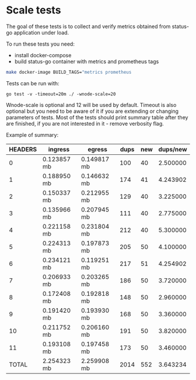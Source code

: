 Scale tests
===========

The goal of these tests is to collect and verify metrics obtained from status-go application
under load.

To run these tests you need:
- install docker-compose
- build status-go container with metrics and prometheus tags
```bash
make docker-image BUILD_TAGS="metrics prometheus
```

Tests can be run with:

```
go test -v -timeout=20m ./ -wnode-scale=20
```

Wnode-scale is optional and 12 will be used by default. Timeout is also
optional but you need to be aware of it if you are extending or changing parameters of tests.
Most of the tests should print summary table after they are finished, if you are not interested
in it - remove verbosity flag.

Example of summary:

|HEADERS	|ingress	|egress		|dups	|new	|dups/new|
|-		|-		|-		|-	|-	|-|
|0		|0.123857 mb	|0.149817 mb	|100	|40	|2.500000|
|1		|0.188950 mb	|0.146632 mb	|174	|41	|4.243902|
|2		|0.150337 mb	|0.212955 mb	|129	|40	|3.225000|
|3		|0.135966 mb	|0.207945 mb	|111	|40	|2.775000|
|4		|0.221158 mb	|0.231804 mb	|212	|40	|5.300000|
|5		|0.224313 mb	|0.197873 mb	|205	|50	|4.100000|
|6		|0.234121 mb	|0.119251 mb	|217	|51	|4.254902|
|7		|0.206933 mb	|0.203265 mb	|186	|50	|3.720000|
|8		|0.172408 mb	|0.192818 mb	|148	|50	|2.960000|
|9		|0.191420 mb	|0.193930 mb	|168	|50	|3.360000|
|10		|0.211752 mb	|0.206160 mb	|191	|50	|3.820000|
|11		|0.193108 mb	|0.197458 mb	|173	|50	|3.460000|
|TOTAL		|2.254323 mb	|2.259908 mb	|2014	|552	|3.643234|
